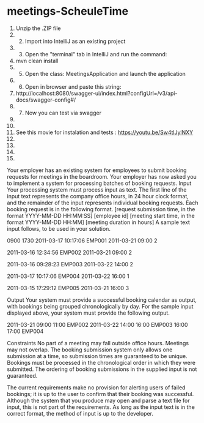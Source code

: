 # meetings-ScheuleTime

1) Unzip the .ZIP file  
2) 2) Import into IntelliJ as an existing project  
3) 3) Open the "terminal" tab in IntelliJ and run the command:     
4)  mvn clean install 
5)   5) Open the class: MeetingsApplication and launch the application  
6)   6) Open in browser and paste this string: 
7)    http://localhost:8080/swagger-ui/index.html?configUrl=/v3/api-docs/swagger-config#/  
8)    7) Now you can test via swagger  
9)    
10)    
11)    See this movie for instalation and tests :   https://youtu.be/Sw4tlJylNXY  
12)    
13)    
14)    
15)    

Your employer has an existing system for employees to submit booking requests for meetings in the
boardroom. Your employer has now asked you to implement a system for processing batches of
booking requests.
Input
Your processing system must process input as text. The first line of the input text represents the
company office hours, in 24 hour clock format, and the remainder of the input represents individual
booking requests. Each booking request is in the following format.
[request submission time, in the format YYYY-MM-DD HH:MM:SS] [employee id]
[meeting start time, in the format YYYY-MM-DD HH:MM] [meeting duration in hours]
A sample text input follows, to be used in your solution.


0900 1730
2011-03-17 10:17:06 EMP001
2011-03-21 09:00 2

2011-03-16 12:34:56 EMP002
2011-03-21 09:00 2

2011-03-16 09:28:23 EMP003
2011-03-22 14:00 2

2011-03-17 10:17:06 EMP004
2011-03-22 16:00 1

2011-03-15 17:29:12 EMP005
2011-03-21 16:00 3

Output
Your system must provide a successful booking calendar as output, with bookings being grouped
chronologically by day. For the sample input displayed above, your system must provide the following
output.

2011-03-21
09:00 11:00 EMP002
2011-03-22
14:00 16:00 EMP003
16:00 17:00 EMP004

Constraints
No part of a meeting may fall outside office hours.
Meetings may not overlap.
The booking submission system only allows one submission at a time, so submission times
are guaranteed to be unique.
Bookings must be processed in the chronological order in which they were submitted.
The ordering of booking submissions in the supplied input is not guaranteed.


The current requirements make no provision for alerting users of failed bookings; it is up to
the user to confirm that their booking was successful.
Although the system that you produce may open and parse a text file for input, this is not part
of the requirements. As long as the input text is in the correct format, the method of input is up
to the developer.
  
